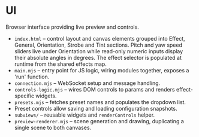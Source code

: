 # UI

Browser interface providing live preview and controls.

- `index.html` – control layout and canvas elements grouped into Effect, General, Orientation, Strobe and Tint sections. Pitch and yaw speed sliders live under Orientation while read-only numeric inputs display their absolute angles in degrees. The effect selector is populated at runtime from the shared effects map.
- `main.mjs` – entry point for JS logic, wiring modules together, exposes a 'run' function.
- `connection.mjs` – WebSocket setup and message handling.
- `controls-logic.mjs` – wires DOM controls to params and renders effect-specific widgets.
- `presets.mjs` – fetches preset names and populates the dropdown list.
- Preset controls allow saving and loading configuration snapshots.
- `subviews/` – reusable widgets and `renderControls` helper.
- `preview-renderer.mjs` – scene generation and drawing, duplicating a single scene to both canvases.